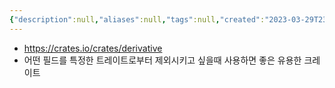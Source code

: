 ```yaml
---
{"description":null,"aliases":null,"tags":null,"created":"2023-03-29T23:10:52","updated":"2023-07-15T21:30:20","title":"derivative","dg-publish":true,"permalink":"/docs/derivative/","dgPassFrontmatter":true}
---
```


- https://crates.io/crates/derivative
- 어떤 필드를 특정한 트레이트로부터 제외시키고 싶을때 사용하면 좋은 유용한 크레이트
